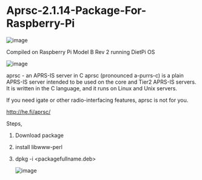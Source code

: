# Aprsc-2.1.14-Package-For-Raspberry-Pi

![image](https://github.com/9M2PJU/Aprsc-2.1.14-Package-For-Raspberry-Pi/assets/991353/66dada48-fb26-4a6e-b57f-079f2f4076fc)

Compiled on Raspberry Pi Model B Rev 2 running DietPi OS


![image](https://github.com/9M2PJU/Aprsc-2.1.14-Package-For-Raspberry-Pi/assets/991353/22c4e69b-62d1-4835-8ce7-b288565fedef)


aprsc - an APRS-IS server in C
aprsc (pronounced a-purrs-c) is a plain APRS-IS server intended to be used on the core and Tier2 APRS-IS servers. It is written in the C language, and it runs on Linux and Unix servers.

If you need igate or other radio-interfacing features, aprsc is not for you.

http://he.fi/aprsc/

Steps,

1. Download package
2. install libwww-perl
3. dpkg -i <packagefullname.deb>

   ![image](https://github.com/9M2PJU/Aprsc-2.1.14-Package-For-Raspberry-Pi/assets/991353/b583a051-a7d1-46c2-af51-a8f3dd9cd235)

